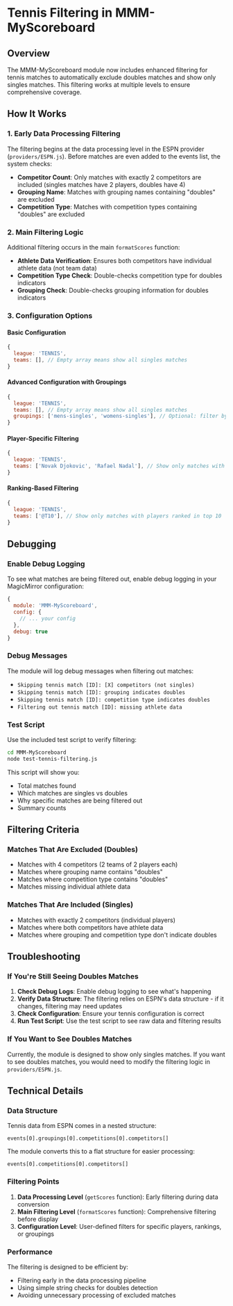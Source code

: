 # Tennis Filtering in MMM-MyScoreboard

## Overview

The MMM-MyScoreboard module now includes enhanced filtering for tennis matches to automatically exclude doubles matches and show only singles matches. This filtering works at multiple levels to ensure comprehensive coverage.

## How It Works

### 1. Early Data Processing Filtering
The filtering begins at the data processing level in the ESPN provider (`providers/ESPN.js`). Before matches are even added to the events list, the system checks:

- **Competitor Count**: Only matches with exactly 2 competitors are included (singles matches have 2 players, doubles have 4)
- **Grouping Name**: Matches with grouping names containing "doubles" are excluded
- **Competition Type**: Matches with competition types containing "doubles" are excluded

### 2. Main Filtering Logic
Additional filtering occurs in the main `formatScores` function:

- **Athlete Data Verification**: Ensures both competitors have individual athlete data (not team data)
- **Competition Type Check**: Double-checks competition type for doubles indicators
- **Grouping Check**: Double-checks grouping information for doubles indicators

### 3. Configuration Options

#### Basic Configuration
```javascript
{
  league: 'TENNIS',
  teams: [], // Empty array means show all singles matches
}
```

#### Advanced Configuration with Groupings
```javascript
{
  league: 'TENNIS',
  teams: [], // Empty array means show all singles matches
  groupings: ['mens-singles', 'womens-singles'], // Optional: filter by specific tournament groupings
}
```

#### Player-Specific Filtering
```javascript
{
  league: 'TENNIS',
  teams: ['Novak Djokovic', 'Rafael Nadal'], // Show only matches with these players
}
```

#### Ranking-Based Filtering
```javascript
{
  league: 'TENNIS',
  teams: ['@T10'], // Show only matches with players ranked in top 10
}
```

## Debugging

### Enable Debug Logging
To see what matches are being filtered out, enable debug logging in your MagicMirror configuration:

```javascript
{
  module: 'MMM-MyScoreboard',
  config: {
    // ... your config
  },
  debug: true
}
```

### Debug Messages
The module will log debug messages when filtering out matches:
- `Skipping tennis match [ID]: [X] competitors (not singles)`
- `Skipping tennis match [ID]: grouping indicates doubles`
- `Skipping tennis match [ID]: competition type indicates doubles`
- `Filtering out tennis match [ID]: missing athlete data`

### Test Script
Use the included test script to verify filtering:

```bash
cd MMM-MyScoreboard
node test-tennis-filtering.js
```

This script will show you:
- Total matches found
- Which matches are singles vs doubles
- Why specific matches are being filtered out
- Summary counts

## Filtering Criteria

### Matches That Are Excluded (Doubles)
- Matches with 4 competitors (2 teams of 2 players each)
- Matches where grouping name contains "doubles"
- Matches where competition type contains "doubles"
- Matches missing individual athlete data

### Matches That Are Included (Singles)
- Matches with exactly 2 competitors (individual players)
- Matches where both competitors have athlete data
- Matches where grouping and competition type don't indicate doubles

## Troubleshooting

### If You're Still Seeing Doubles Matches

1. **Check Debug Logs**: Enable debug logging to see what's happening
2. **Verify Data Structure**: The filtering relies on ESPN's data structure - if it changes, filtering may need updates
3. **Check Configuration**: Ensure your tennis configuration is correct
4. **Run Test Script**: Use the test script to see raw data and filtering results

### If You Want to See Doubles Matches

Currently, the module is designed to show only singles matches. If you want to see doubles matches, you would need to modify the filtering logic in `providers/ESPN.js`.

## Technical Details

### Data Structure
Tennis data from ESPN comes in a nested structure:
```
events[0].groupings[0].competitions[0].competitors[]
```

The module converts this to a flat structure for easier processing:
```
events[0].competitions[0].competitors[]
```

### Filtering Points
1. **Data Processing Level** (`getScores` function): Early filtering during data conversion
2. **Main Filtering Level** (`formatScores` function): Comprehensive filtering before display
3. **Configuration Level**: User-defined filters for specific players, rankings, or groupings

### Performance
The filtering is designed to be efficient by:
- Filtering early in the data processing pipeline
- Using simple string checks for doubles detection
- Avoiding unnecessary processing of excluded matches
